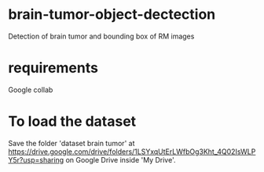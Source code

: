 # brain-tumor-object-dectection
Detection of brain tumor and bounding box of RM images

# requirements
Google collab

# To load the dataset 
Save the folder 'dataset brain tumor' at https://drive.google.com/drive/folders/1LSYxqUtErLWfbOg3Kht_4Q02IsWLPY5r?usp=sharing on Google Drive inside 'My Drive'.
